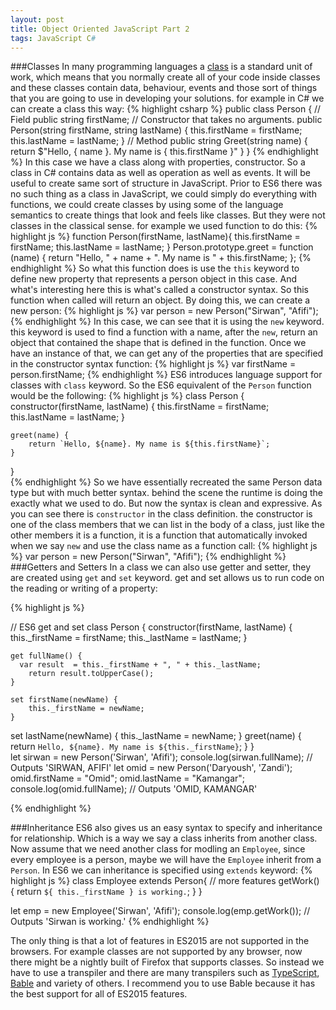 ```yaml
---
layout: post
title: Object Oriented JavaScript Part 2
tags: JavaScript C#
---
```

###Classes
In many programming languages a [class](https://en.wikipedia.org/wiki/Class_(computer_programming)) is a standard unit of work, which means that you normally create all of your code inside classes and these classes contain data, behaviour, events and those sort of things that you are going to use in developing your solutions. for example in C# we can create a class this way:
{% highlight csharp %}
public class Person
{
    // Field
    public string firstName;
	// Constructor that takes no arguments.
    public Person(string firstName, string lastName)
    {
        this.firstName = firstName;
        this.lastName = lastName;
    }
    // Method
    public string Greet(string name)
    {
        return $"Hello, { name }. My name is { this.firstName }"
    }
}
{% endhighlight %}
In this case we have a class along with properties, constructor. So a class in C# contains data as well as operation as well as events. It will be useful to create same sort of structure in JavaScript. Prior to ES6 there was no such thing as a class in JavaScript, we could simply do everything with functions, we could create classes by using some of the language semantics to create things that look and feels like classes. But they were not classes in the classical sense. for example we used function to do this:
{% highlight js %}
function Person(firstName, lastName){
	this.firstName = firstName;
	this.lastName = lastName;
}
Person.prototype.greet = function (name) {
	return "Hello, " + name + ". My name is " + this.firstName;
};
{% endhighlight %}
So what this function does is use the `this` keyword to define new property that represents a person object in this case. And what's interesting here this is what's called a constructor syntax. So this function when called will return an object. By doing this, we can create a new person:
{% highlight js %}
var person = new Person("Sirwan", "Afifi");
{% endhighlight %}
In this case, we can see that it is using the `new` keyword. this keyword is used to find a function with a name, after the `new`, return an object that contained the shape that is defined in the function. Once we have an instance of that, we can get any of the properties that are specified in the constructor syntax function:
{% highlight js %}
var firstName = person.firstName;
{% endhighlight %}
ES6 introduces language support for classes with `class` keyword. So the ES6 equivalent of the `Person` function would be the following:
{% highlight js %}
class Person {
	constructor(firstName, lastName) {
		this.firstName = firstName;
		this.lastName = lastName;
	}
	
	greet(name) {
		return `Hello, ${name}. My name is ${this.firstName}`;
	}
}	
{% endhighlight %}
So we have essentially recreated the same Person data type but with much better syntax. behind the scene the runtime is doing the exactly what we used to do. But now the syntax is clean and expressive. As you can see there is `constructor` in the class definition. the constructor is one of the class members that we can list in the body of a class, just like the other members it is a function, it is a function that automatically invoked when we say `new` and use the class name as a function call:
{% highlight js %}
var person = new Person("Sirwan", "Afifi");
{% endhighlight %}
###Getters and Setters
In a class we can also use getter and setter, they are created using `get` and `set` keyword. get and set allows us to run code on the reading or writing of a property:

{% highlight js %}

// ES6 get and set
class Person {
    constructor(firstName, lastName) {
        this._firstName = firstName;
        this._lastName = lastName;
    }
  
    get fullName() {
      var result  = this._firstName + ", " + this._lastName;
        return result.toUpperCase();
    }
  
    set firstName(newName) {
        this._firstName = newName; 
    }
   set lastName(newName) {
        this._lastName = newName; 
    }
   greet(name) {
     return `Hello, ${name}. My name is ${this._firstName}`;
   }
}    
let sirwan = new Person('Sirwan', 'Afifi');
console.log(sirwan.fullName);  // Outputs 'SIRWAN, AFIFI'
let omid = new Person('Daryoush', 'Zandi');
omid.firstName = "Omid";
omid.lastName = "Kamangar";
console.log(omid.fullName);  // Outputs 'OMID, KAMANGAR'

{% endhighlight %}


###Inheritance
ES6 also gives us an easy syntax to specify and inheritance for relationship. Which is a way we say a class inherits from another class. Now assume that we need another class for modling an `Employee`, since every employee is a person, maybe we will have the `Employee` inherit from a `Person`. In ES6 we can inheritance is specified using `extends` keyword:
{% highlight js %}
class Employee extends Person{
  // more features
  getWork() {
    return `${ this._firstName } is working.`;
  }
}

let emp = new Employee('Sirwan', 'Afifi');
console.log(emp.getWork()); // Outputs 'Sirwan is working.'
{% endhighlight %}

The only thing is that a lot of features in ES2015 are not supported in the browsers. For example classes are not supported by any browser, now there might be a nightly built of Firefox that supports classes. So instead we have to use a transpiler and there are many transpilers such as [TypeScript](http://www.typescriptlang.org), [Bable](https://babeljs.io) and variety of others. I recommend you to use Bable because it has the best support for all of ES2015 features. 